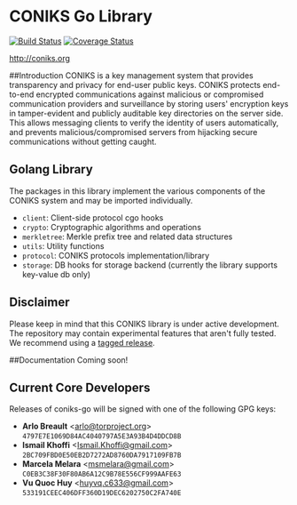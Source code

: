 # CONIKS Go Library

[![Build Status](https://travis-ci.org/coniks-sys/coniks-go.svg?branch=master)](https://travis-ci.org/coniks-sys/coniks-go)
[![Coverage Status](https://coveralls.io/repos/github/coniks-sys/coniks-go/badge.svg?branch=master&dummy=1)](https://coveralls.io/github/coniks-sys/coniks-go)

http://coniks.org

##Introduction
CONIKS is a key management system that provides transparency and privacy
for end-user public keys.
CONIKS protects end-to-end encrypted communications against malicious or
compromised communication providers and surveillance by storing users'
encryption keys in tamper-evident and publicly auditable
key directories on the server side.
This allows messaging clients to verify the identity of
users automatically, and prevents malicious/compromised servers from
hijacking secure communications without getting caught.

## Golang Library
The packages in this library implement the various components of the CONIKS system and may be imported individually.

- ``client``: Client-side protocol cgo hooks
- ``crypto``: Cryptographic algorithms and operations
- ``merkletree``: Merkle prefix tree and related data structures
- ``utils``: Utility functions
- ``protocol``: CONIKS protocols implementation/library
- ``storage``: DB hooks for storage backend (currently the library supports key-value db only)

## Disclaimer
Please keep in mind that this CONIKS library is under active development. The repository may contain experimental features that aren't fully tested. We recommend using a [tagged release](https://github.com/coniks-sys/coniks-go/releases).

##Documentation
Coming soon!

## Current Core Developers
Releases of coniks-go will be signed with one of the following GPG keys:

- **Arlo Breault** &lt;arlo@torproject.org&gt; `4797E7E1069D84AC4040797A5E3A93B4D4DDCD8B`
- **Ismail Khoffi** &lt;Ismail.Khoffi@gmail.com&gt; `2BC709FBD0E50EB2D7272AD8760DA7917109FB7B`
- **Marcela Melara** &lt;msmelara@gmail.com&gt; `C0EB3C38F30F80AB6A12C9B78E556CF999AAFE63`
- **Vu Quoc Huy** &lt;huyvq.c633@gmail.com&gt; `533191CEEC406DFF360D19DEC6202750C2FA740E`
